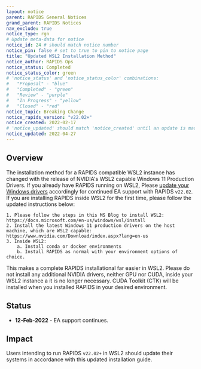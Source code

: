 ```yaml
---
layout: notice
parent: RAPIDS General Notices
grand_parent: RAPIDS Notices
nav_exclude: true
notice_type: rgn
# Update meta-data for notice
notice_id: 24 # should match notice number
notice_pin: false # set to true to pin to notice page
title: "Updated WSL2 Installation Method"
notice_author: RAPIDS Ops
notice_status: Completed
notice_status_color: green
# 'notice_status' and 'notice_status_color' combinations:
#   "Proposal" - "blue"
#   "Completed" - "green"
#   "Review" - "purple"
#   "In Progress" - "yellow"
#   "Closed" - "red"
notice_topic: Breaking Change
notice_rapids_version: "v22.02+"
notice_created: 2022-02-17
# 'notice_updated' should match 'notice_created' until an update is made
notice_updated: 2022-04-27
---
```


## Overview

The installation method for a RAPIDS compatible WSL2 instance has changed with the release of NVIDIA's WSL2 
capable Windows 11 Production Drivers.  If you already have RAPIDS running on WSL2, Please 
[update your Windows drivers](https://www.nvidia.com/Download/index.aspx?lang=en-us) 
accordingly for continued EA support with RAPIDS `v22.02`.  If you are installing RAPIDS inside WSL2 for the 
first time, please follow the updated instructions below:

	1. Please follow the steps in this MS Blog to install WSL2: https://docs.microsoft.com/en-us/windows/wsl/install
	2. Install the latest Windows 11 production drivers on the host machine, which are WSL2 capable: https://www.nvidia.com/Download/index.aspx?lang=en-us
	3. Inside WSL2:
		a. Install conda or docker environments
		b. Install RAPIDS as normal with your environment options of choice.

This makes a complete RAPIDS installational far easier in WSL2.  Please do not install any additional NVIDIA drivers, neither GPU nor CUDA, inside your WSL2 instance a it is no longer necessary.  CUDA Toolkit (CTK) will be installed when you installed RAPIDS in your desired environment.  

## Status

- **12-Feb-2022** - EA support continues.

## Impact

Users intending to run RAPIDS `v22.02+` in WSL2 should update their systems in accordance with this updated installation guide.
